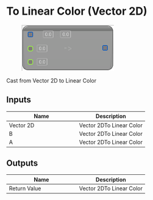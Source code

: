 # To Linear Color (Vector 2D)

<div align="left" data-full-width="false">

<figure><img src="../../../../.gitbook/assets/To_Linear_Color_(Vector_2D).png" alt=""><figcaption></figcaption></figure>

</div>

Cast from Vector 2D to Linear Color

## Inputs

<table><thead><tr><th width="170">Name</th><th>Description</th></tr></thead><tbody><tr><td>Vector 2D</td><td>Vector 2DTo Linear Color</td></tr><tr><td>B</td><td>Vector 2DTo Linear Color</td></tr><tr><td>A</td><td>Vector 2DTo Linear Color</td></tr></tbody></table>

## Outputs

<table><thead><tr><th width="170">Name</th><th>Description</th></tr></thead><tbody><tr><td>Return Value</td><td>Vector 2DTo Linear Color</td></tr></tbody></table>
